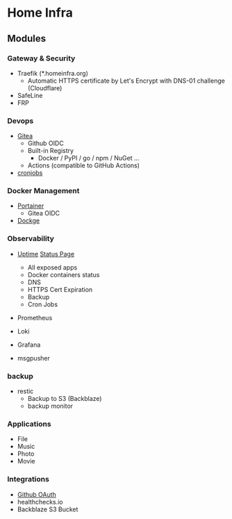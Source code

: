 # Home Infra

## Modules

### Gateway & Security

- Traefik (*.homeinfra.org)
  - Automatic HTTPS certificate by Let's Encrypt with DNS-01 challenge (Cloudflare)
- SafeLine
- FRP

### Devops

- [Gitea](https://git.homeinfra.org)
  - Github OIDC
  - Built-in Registry
    - Docker / PyPI / go / npm / NuGet ... 
  - Actions (compatible to GitHub Actions) 
- [cronjobs](https://git.homeinfra.org/root/cronjobs/actions)

### Docker Management

- [Portainer](https://portainer.homeinfra.org)
  - Gitea OIDC
- [Dockge](https://dockge.homeinfra.org)

### Observability

- [Uptime](https://uptime.homeinfra.org) [Status Page](https://uptime.homeinfra.org/status/main)
  - All exposed apps
  - Docker containers status
  - DNS
  - HTTPS Cert Expiration
  - Backup
  - Cron Jobs

- Prometheus
- Loki
- Grafana
- msgpusher


### backup

- restic
  - Backup to S3 (Backblaze)
  - backup monitor

### Applications

- File
- Music
- Photo
- Movie

### Integrations

- [Github OAuth](https://github.com/settings/developers)
- healthchecks.io
- Backblaze S3 Bucket


